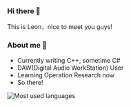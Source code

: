 ### Hi there 👋
This is Leon，nice to meet you guys!
### About me 👋
- Currently writing C++, sometime C#
- DAW(Digital Audio WorkStation) User
- Learning Operation Research now 
- So there!

![Most used languages](https://github-readme-stats.vercel.app/api/top-langs/?username=xs020420&layout=compact&hide_border=true&langs_count=10)

<!--
**xs020420/xs020420** is a ✨ _special_ ✨ repository because its `README.md` (this file) appears on your GitHub profile.

Here are some ideas to get you started:

- 🔭 I’m currently working on ...
- 🌱 I’m currently learning ...
- 👯 I’m looking to collaborate on ...
- 🤔 I’m looking for help with ...
- 💬 Ask me about ...
- 📫 How to reach me: ...
- 😄 Pronouns: ...
- ⚡ Fun fact: ...
-->
